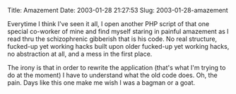 Title: Amazement
Date: 2003-01-28 21:27:53
Slug: 2003-01-28-amazement


Everytime I think I've seen it all, I open another PHP script of that one
special co-worker of mine and find myself staring in painful amazement as I
read thru the schizophrenic gibberish that is his code. No real structure,
fucked-up yet working hacks built upon older fucked-up yet working hacks, no
abstraction at all, and a mess in the first place.

The irony is that in order to rewrite the application (that's what I'm trying
to do at the moment) I have to understand what the old code does. Oh, the
pain. Days like this one make me wish I was a bagman or a goat.
